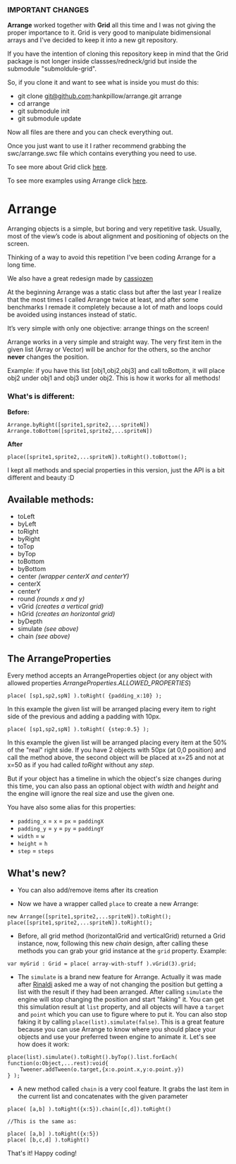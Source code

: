 ### IMPORTANT CHANGES

**Arrange** worked together with **Grid** all this time and I was not giving the proper importance to it. Grid is very good to manipulate bidimensional arrays and I've decided to keep it into a new git repository. 

If you have the intention of cloning this repository keep in mind that the Grid package is not longer inside classses/redneck/grid but inside the submodule "submoldule-grid".

So, if you clone it and want to see what is inside you must do this:

* git clone git@github.com:hankpillow/arrange.git arrange 
* cd arrange
* git submodule init
* git submodule update

Now all files are there and you can check everything out. 

Once you just want to use it I rather recommend grabbing the swc/arrange.swc file which contains everything you need to use.

To see more about Grid click [here](https://github.com/hankpillow/grid).

To see more examples using Arrange click [here](http://hankpillow.github.com/arrange/examples/).

# Arrange

Arranging objects is a simple, but boring and very repetitive task.
Usually, most of the view’s code is about alignment and positioning of objects on the screen.

Thinking of a way to avoid this repetition I've been coding Arrange for a long time.

We also have a great redesign made by [cassiozen](https://github.com/cassiozen/AS3-Layout-Manager)

At the beginning Arrange was a static class but after the last year I realize that the most times I called Arrange twice at least, and after some benchmarks I remade it completely because a lot of math and loops could be avoided using instances instead of static.

It’s very simple with only one objective: arrange things on the screen!

Arrange works in a very simple and straight way. 
The very first item in the given list (Array or Vector) will be anchor for the others, so the anchor **never** changes the position.

Example: if you have this list [obj1,obj2,obj3] and call toBottom, it will place obj2 under obj1 and obj3 under obj2. This is how it works for all methods!

### What's is different:

**Before:**
<pre><code>Arrange.byRight([sprite1,sprite2,...spriteN])
Arrange.toBottom([sprite1,sprite2,...spriteN])</code></pre>

**After**
<pre><code>place([sprite1,sprite2,...spriteN]).toRight().toBottom();</code></pre>

I kept all methods and special properties in this version, just the API is a bit different and beauty :D

## Available methods:

* toLeft
* byLeft
* toRight
* byRight
* toTop
* byTop
* toBottom
* byBottom
* center *(wrapper centerX and centerY)*
* centerX
* centerY
* round *(rounds x and y)*
* vGrid *(creates a vertical grid)*
* hGrid *(creates an horizontal grid)*
* byDepth
* simulate *(see above)*
* chain *(see above)*

## The ArrangeProperties
Every method accepts an ArrangeProperties object (or any object with allowed properties *ArrangeProperties.ALLOWED_PROPERTIES*)

<pre><code>place( [sp1,sp2,spN] ).toRight( {padding_x:10} );</code></pre>
In this example the given list will be arranged placing every item to right side of the previous and adding a padding with 10px.

<pre><code>place( [sp1,sp2,spN] ).toRight( {step:0.5} );</code></pre>
In this example the given list will be arranged placing every item at the 50% of the "real" right side.
If you have 2 objects with 50px (at 0,0 position) and call the method above, the second object will be placed at x=25 and not at x=50 as if you had called *toRight* without any *step*.

But if your object has a timeline in which the object's size changes during this time, you can also pass an optional object with *width* and *height* and the engine will ignore the real size and use the given one.

You have also some alias for this properties:

* <code>padding_x</code> = <code>x</code> = <code>px</code> = <code>paddingX</code>
* <code>padding_y</code> = <code>y</code> = <code>py</code> = <code>paddingY</code>
* <code>width</code> = <code>w</code>
* <code>height</code> = <code>h</code>
* <code>step</code> = <code>steps</code>

## What's new?

* You can also add/remove items after its creation

* Now we have a wrapper called <code>place</code> to create a new Arrange:<br>

<pre><code>new Arrange([sprite1,sprite2,...spriteN]).toRight();
place([sprite1,sprite2,...spriteN]).toRight();</code></pre>

* Before, all grid method (horizontalGrid and verticalGrid) returned a Grid instance, now, following this new *chain* design, after calling these methods you can grab your grid instance at the <code>grid</code> property. Example:<br>

<pre><code>var myGrid : Grid = place( array-with-stuff ).vGrid(3).grid;</code></pre>

* The <code>simulate</code> is a brand new feature for Arrange. Actually it was made after [Rinaldi](https://github.com/rafaelrinaldi) asked me a way of not changing the position but getting a list with the result if they had been arranged.
After calling <code>simulate</code> the engine will stop changing the position and start "faking" it. You can get this simulation result at <code>list</code> property, and all objects will have a <code>target</code> and <code>point</code> which you can use to figure where to put it.
You can also stop faking it by calling <code>place(list).simulate(false)</code>. This is a great feature because you can use Arrange to know where you should place your objects and use your preferred tween engine to animate it. Let's see how does it work:

<pre><code>place(list).simulate().toRight().byTop().list.forEach( function(o:Object,...rest):void{
	Tweener.addTween(o.target,{x:o.point.x,y:o.point.y})
} );</code></pre>

* A new method called <code>chain</code> is a very cool feature. It grabs the last item in the current list and concatenates with the given parameter

<pre><code>place( [a,b] ).toRight({x:5}).chain([c,d]).toRight()

//This is the same as:

place( [a,b] ).toRight({x:5})
place( [b,c,d] ).toRight()</code></pre>

That's it!
Happy coding!
